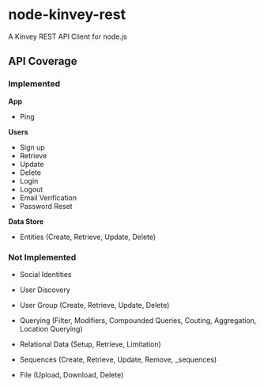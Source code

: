 # node-kinvey-rest
A Kinvey REST API Client for node.js

## API Coverage
### Implemented
**App**

+ Ping

**Users**

+ Sign up
+ Retrieve
+ Update
+ Delete
+ Login
+ Logout
+ Email Verification
+ Password Reset

**Data Store**

+ Entities (Create, Retrieve, Update, Delete)

### Not Implemented
+ Social Identities
+ User Discovery
+ User Group (Create, Retrieve, Update, Delete)

+ Querying (Filter, Modifiers, Compounded Queries, Couting, Aggregation, Location Querying)

+ Relational Data (Setup, Retrieve, Limitation)

+ Sequences (Create, Retrieve, Update, Remove, _sequences)

+ File (Upload, Download, Delete)